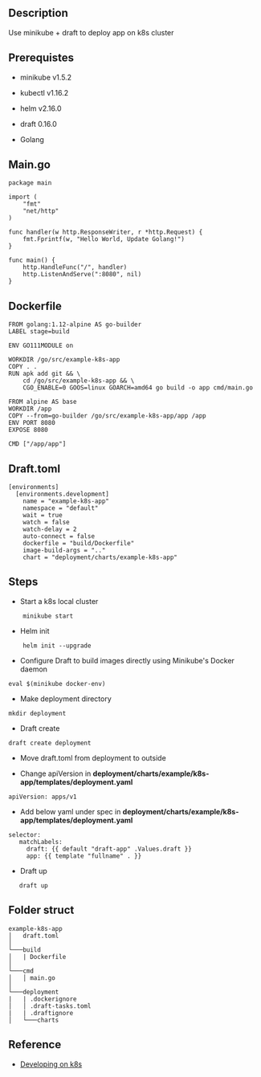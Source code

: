 ## Description

Use minikube + draft to deploy app on k8s cluster

## Prerequistes

* minikube v1.5.2

* kubectl v1.16.2

* helm v2.16.0

* draft 0.16.0

* Golang


## Main.go

```
package main

import (
	"fmt"
	"net/http"
)

func handler(w http.ResponseWriter, r *http.Request) {
	fmt.Fprintf(w, "Hello World, Update Golang!")
}

func main() {
	http.HandleFunc("/", handler)
	http.ListenAndServe(":8080", nil)
}
```

## Dockerfile

```
FROM golang:1.12-alpine AS go-builder
LABEL stage=build

ENV GO111MODULE on

WORKDIR /go/src/example-k8s-app
COPY . .
RUN apk add git && \
    cd /go/src/example-k8s-app && \
    CGO_ENABLE=0 GOOS=linux GOARCH=amd64 go build -o app cmd/main.go

FROM alpine AS base
WORKDIR /app
COPY --from=go-builder /go/src/example-k8s-app/app /app
ENV PORT 8080
EXPOSE 8080

CMD ["/app/app"]
```

## Draft.toml

```
[environments]
  [environments.development]
    name = "example-k8s-app"
    namespace = "default"
    wait = true
    watch = false
    watch-delay = 2
    auto-connect = false
    dockerfile = "build/Dockerfile"
    image-build-args = ".."
    chart = "deployment/charts/example-k8s-app"
```

## Steps

* Start a k8s local cluster
```
    minikube start
``` 

* Helm init
```
    helm init --upgrade
```

*  Configure Draft to build images directly using Minikube's Docker daemon
```
eval $(minikube docker-env)
```

* Make deployment directory

```
mkdir deployment
```

* Draft create
```
draft create deployment
```

* Move draft.toml from deployment to outside

* Change apiVersion in **deployment/charts/example/k8s-app/templates/deployment.yaml**

```
apiVersion: apps/v1
```

* Add below yaml under spec in **deployment/charts/example/k8s-app/templates/deployment.yaml**

```
selector:
   matchLabels:
     draft: {{ default "draft-app" .Values.draft }}
     app: {{ template "fullname" . }}
```

* Draft up
```
   draft up
```

## Folder struct

```
example-k8s-app
│   draft.toml    
│
└───build
│   | Dockerfile
│   
└───cmd
│   │ main.go
│   
└───deployment
|   | .dockerignore
│   │ .draft-tasks.toml
|   | .draftignore
│   └───charts
```

## Reference

* [Developing on k8s](https://kubernetes.io/blog/2018/05/01/developing-on-kubernetes/)